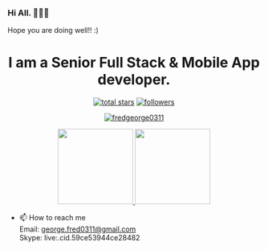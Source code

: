 ### Hi All. 👋👋👋
Hope you are doing well!! :) 

<h1 align="center">I am a Senior Full Stack & Mobile App developer.</h1>

<p align="center">
  <a href="https://github.com/fredgeorge0311?tab=repositories&sort=stargazers">
    <img alt="total stars" title="Total stars on GitHub" src="https://custom-icon-badges.herokuapp.com/badge/dynamic/json?logo=star&color=55960c&labelColor=488207&label=Stars&style=for-the-badge&query=%24.stars&url=https://api.github-star-counter.workers.dev/user/fredgeorge0311"/></a>
  <a href="https://github.com/fredgeorge0311?tab=followers">
    <img alt="followers" title="Follow me on Github" src="https://custom-icon-badges.herokuapp.com/github/followers/fredgeorge0311?color=236ad3&labelColor=1155ba&style=for-the-badge&logo=person-add&label=Follow&logoColor=white"/></a>
</p>

<p align="center">
  <a href="https://github.com/fredgeorge0311/github-readme-streak-stats">
    <img title="🔥 Get streak stats for your profile at git.io/streak-stats" alt="fredgeorge0311" src="https://github-readme-streak-stats.herokuapp.com/?user=fredgeorge0311&theme=monokai-metallian&hide_border=true"/>
  </a>
</p>

<p align="center">
  <a href="https://github.com/fredgeorge0311/github-readme-stats">
    <img
      height="150"
      src="https://github-readme-stats-sigma-five.vercel.app/api?username=fredgeorge0311&count_private=true&show_icons=true&custom_title=GeorgeFred's%20Github%20Status&hide=issues&theme=vision-friendly-dark"
    />
   </a>
  <a href="https://github.com/fredgeorge0311/github-readme-stats">
    <img
      height="150"
      src="https://github-readme-stats-sigma-five.vercel.app/api/top-langs/?username=fredgeorge0311&layout=compact&theme=vision-friendly-dark" />
  </a>  
</p>



- 📫 How to reach me </br>
    Email: george.fred0311@gmail.com </br>
    Skype: live:.cid.59ce53944ce28482 </br>
  <!--   Resume: https://flowcv.com/resume/8o5hpas28f </br> -->
    
<!--
**fredgeorge0311/fredgeorge0311** is a ✨ _special_ ✨ repository because its `README.md` (this file) appears on your GitHub profile.

Here are some ideas to get you started:

- 🔭 I’m currently working on ...
- 🌱 I’m currently learning ...
- 👯 I’m looking to collaborate on ...
- 🤔 I’m looking for help with ...
- 💬 Ask me about ...
- 📫 How to reach me: ...
- 😄 Pronouns: ...
- ⚡ Fun fact: ...
-->
